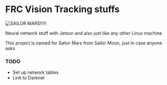 # FRC Vision Tracking stuffs
![SAILOR MARS!!!!!](https://66.media.tumblr.com/2ceafcbda86bbcd81a4514b0cac10b3d/tumblr_n83r4lA2lH1r16thao1_500.gif)

Neural network stuff with Jetson and also just like any other Linux machine

This project is named for Sailor Mars from Sailor Moon, just in case anyone asks

### TODO
- Set up network tables
- Link to Darknet
